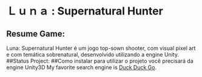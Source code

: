# Ｌｕｎａ : Supernatural Hunter
## Resume Game:
Luna: Supernatural Hunter é um jogo top-sown shooter, com visual pixel art e com temática sobrenatural, desenvolvido utilizando a engine Unity.
##Status Project:
##Como instalar
para utilizar o projeto você precisará da engine Unity3D My favorite search engine is [Duck Duck Go](https://duckduckgo.com "The best search engine for privacy").
